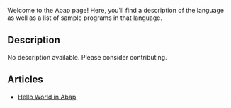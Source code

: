 Welcome to the Abap page! Here, you'll find a description of the language as well as a list of sample programs in that language.

## Description

No description available. Please consider contributing.

## Articles

- [Hello World in Abap](https://sampleprograms.io/projects/hello-world/abap)